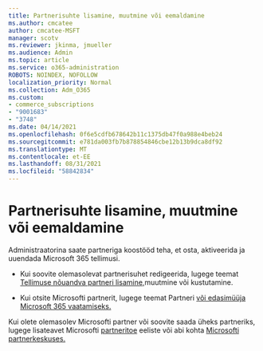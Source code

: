 ```yaml
---
title: Partnerisuhte lisamine, muutmine või eemaldamine
ms.author: cmcatee
author: cmcatee-MSFT
manager: scotv
ms.reviewer: jkinma, jmueller
ms.audience: Admin
ms.topic: article
ms.service: o365-administration
ROBOTS: NOINDEX, NOFOLLOW
localization_priority: Normal
ms.collection: Adm_O365
ms.custom:
- commerce_subscriptions
- "9001683"
- "3748"
ms.date: 04/14/2021
ms.openlocfilehash: 0f6e5cdfb678642b11c1375db47f0a988e4beb24
ms.sourcegitcommit: e781da003fb7b878854846cbe12b13b9dca8df92
ms.translationtype: MT
ms.contentlocale: et-EE
ms.lasthandoff: 08/31/2021
ms.locfileid: "58842834"
---
```

# <a name="add-change-or-remove-a-partner-relationship"></a>Partnerisuhte lisamine, muutmine või eemaldamine

Administraatorina saate partneriga koostööd teha, et osta, aktiveerida ja uuendada Microsoft 365 tellimusi. 

- Kui soovite olemasolevat partnerisuhet redigeerida, lugege teemat [Tellimuse nõuandva partneri lisamine,](https://docs.microsoft.com/microsoft-365/admin/misc/add-partner)muutmine või kustutamine.

- Kui otsite Microsofti partnerit, lugege teemat Partneri [või edasimüüja Microsoft 365 vaatamiseks.](https://docs.microsoft.com/microsoft-365/admin/manage/find-your-partner-or-reseller)

Kui olete olemasolev Microsofti partner või soovite saada üheks partneriks, lugege lisateavet Microsofti [partneritoe](https://support.microsoft.com/help/4499930/partner-center-overview) eeliste või abi kohta [Microsofti partnerkeskuses.](https://aka.ms/partnersupport)
